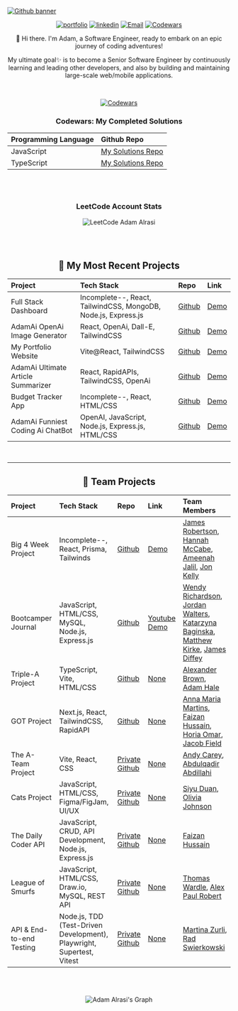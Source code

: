 <!-- Here are some ideas to get you started: 9 -->
<div>

[![Github banner](https://github.com/adamalrasi/Codewars__Completed-JavaScript-Katas/assets/147779056/e9b5087a-c683-418a-b61f-63a89eaee18a)](https://adamalrasi.com)

<div align="center">
  
[![portfolio](https://img.shields.io/badge/my_portfolio-000?style=for-the-badge&logoColor=white)](https://adamalrasi.com/)
[![linkedin](https://img.shields.io/badge/linkedin-0A66C2?style=for-the-badge&logo=linkedin&logoColor=white)](https://www.linkedin.com/in/adamalrasi/)
[![Email](https://img.shields.io/badge/contact@adamalrasi.com-ab8065?style=for-the-badge&logo=none&logoColor=white)]()
[![Codewars](https://img.shields.io/badge/codewars-f05656?style=for-the-badge&logo=codewars&logoColor=white)](https://www.codewars.com/users/adamalrasi)
</div>
<div align="center"> 
👋 Hi there. I'm Adam, a Software Engineer, ready to embark on an epic journey of coding adventures! 

My ultimate goal✨ is to become a Senior Software Engineer by continuously learning and leading other developers, and also by building and maintaining large-scale web/mobile applications.
</div>

<br>
<div align="center"> 

[![Codewars](https://github.r2v.ch/codewars?user=adamalrasi&cache_control=86400&name=true&top_languages=true&stroke=%23b362ff&theme=purple_dark)](https://www.codewars.com/users/adamalrasi)

<h3>Codewars: My Completed Solutions </h3>

|Programming Language          | Github Repo                                                                               |
|:-----------------------|:-------------------------------------------------|
| JavaScript | [My Solutions Repo](https://github.com/adamalrasi/Codewars__Completed-Javascript-Katas)                                        |
| TypeScript | [My Solutions Repo](https://github.com/adamalrasi/Codewars__Completed-Typescript-Katas)                                        |

<br>
<br>
<h3>LeetCode Account Stats </h3>

![LeetCode Adam Alrasi](https://leetcard.jacoblin.cool/adamalrasi?theme=light,unicorn)

<br>
<br>


## 📄 My Most Recent Projects
<div align="center"> 
  
|Project                 | Tech Stack                                       | Repo                                                                 | Link                                          |
|:-----------------------|:-------------------------------------------------|:---------------------------------------------------------------------|:----------------------------------------------|
| Full Stack Dashboard | Incomplete--, React, TailwindCSS, MongoDB, Node.js, Express.js       | [Github](https://github.com/adamalrasi/FullStack__React-Dashboard)                                        | [Demo](https://fullstackdashboard.adamalrasi.com/)                  |
| AdamAi OpenAi Image Generator | React, OpenAi, Dall-E, TailwindCSS       | [Github](https://github.com/adamalrasi/AdamAi__OpenAi-Image-Generator)                                        | [Demo](https://adamaiimage.adamalrasi.com/)                  |
| My Portfolio Website   | Vite@React, TailwindCSS                             | [Github](https://github.com/adamalrasi/MyPortfolio)                  | [Demo](https://adamalrasi.com)                |
| AdamAi Ultimate Article Summarizer | React, RapidAPIs, TailwindCSS, OpenAi | [Github](https://github.com/adamalrasi/AdamAi__Ultimate-Article-Summarizer/)                                        | [Demo](https://adamaiarticle.adamalrasi.com)                |
| Budget Tracker App     |  Incomplete--, React, HTML/CSS                             | [Github](https://github.com/adamalrasi/Budget-Tracker__React-Application)   | [Demo](https://budgetTracker.adamalrasi.com)                |
| AdamAi Funniest Coding Ai ChatBot | OpenAI, JavaScript, Node.js, Express.js, HTML/CSS | [Github](https://github.com/adamalrasi/AdamAi__Funniest-Coding-Ai-ChatBot)                                        | [Demo](https://adamai.adamalrasi.com)                |


</div>

<br>
<hr>

## 📄 Team Projects
<div align="center"> 
  
|Project                 | Tech Stack                    | Repo                              |  Link                       |   Team Members                                              |
|:-----------------------|:------------------------------|:----------------------------------|:------------------------------------|:----------------------------------------------------|
| Big 4 Week Project  |  Incomplete--, React, Prisma, Tailwinds | [Github](https://github.com/)     | [Demo]()                               | [James Robertson](), [Hannah McCabe](), [Ameenah Jalil](), [Jon Kelly]()                                            |
| Bootcamper Journal     |  JavaScript, HTML/CSS, MySQL, Node.js, Express.js | [Github](https://github.com/adamalrasi/Bootcamper-Journal)     | [Youtube Demo](https://youtu.be/Tm1qazjHXms)         | [Wendy Richardson](https://github.com/wendyrich63),  [Jordan Walters](https://github.com/Jordan-Walters-23),  [Katarzyna Baginska](https://github.com/KatBaginska),  [Matthew Kirke](https://github.com/mattkirke),  [James Diffey](https://github.com/jamesdiffeycoding)    |
| Triple-A Project     |  TypeScript, Vite, HTML/CSS | [Github](https://github.com/adamalrasi/Triple-A-Project)     | [None]()         | [Alexander Brown](https://github.com/alexjbrowntech),  [Adam Hale](https://github.com/adamhale-exe)  |
| GOT Project     |  Next.js, React, TailwindCSS, RapidAPI | [Github](https://github.com/adamalrasi/GOT-Project)     | [None]()         | [Anna Maria Martins](https://github.com/Annagram23),  [Faizan Hussain](https://github.com/Faizanh7),  [Horia Omar](https://github.com/horiaomar25),  [Jacob Field](https://github.com/jacobfield)   |
| The A-Team Project      |  Vite, React, CSS | [Private Github](https://github.com/adamalrasi)     | [None]()                               | [Andy Carey](https://github.com/carey-andrew),  [Abdulqadir Abdillahi](https://github.com/Abdulqadir90)                                       | 
| Cats Project      |  JavaScript, HTML/CSS, Figma/FigJam, UI/UX | [Private Github](https://github.com/adamalrasi)     | [None]()                               | [Siyu Duan](https://github.com/siyuduan2023),  [Olivia Johnson](https://github.com/Livi-96)                                       |
| The Daily Coder API      |  JavaScript, CRUD, API Development, Node.js, Express.js | [Private Github](https://github.com/adamalrasi)     | [None]() | [Faizan Hussain](https://github.com/Faizanh7)                                       |
| League of Smurfs      |  JavaScript, HTML/CSS, Draw.io, MySQL, REST API | [Private Github](https://github.com/adamalrasi)     | [None]() | [Thomas Wardle](https://github.com/tWardle6),  [Alex Paul Robert](https://github.com/RobearP)                                       |
| API & End-to-end Testing      |  Node.js, TDD (Test-Driven Development), Playwright, Supertest, Vitest | [Private Github](https://github.com/adamalrasi)     | [None]() | [Martina Zurli](https://github.com/MartiZu),  [Rad Swierkowski](https://github.com/radswar)                                       |
  
</div>

<!--
<a> 
    <a href="https://github.com/adamalrasi"><img alt="Adam Alrasi's Github Stats" src="https://denvercoder1-github-readme-stats.vercel.app/api?username=adamalrasi&show_icons=true&count_private=true&theme=react&border_color=7F3FBF&bg_color=0D1117&title_color=F85D7F&icon_color=F8D866" height="192px" width="49.5%"/></a>
  <a href="https://github.com/adamalrasi"><img alt="Adam Alrasi's Top Languages" src="https://denvercoder1-github-readme-stats.vercel.app/api/top-langs/?username=adamalrasi&langs_count=8&layout=compact&theme=react&border_color=7F3FBF&bg_color=0D1117&title_color=F85D7F&icon_color=F8D866" height="192px" width="49.5%"/></a>
  <br/>
</a> -->


<br>
<br>


![Adam Alrasi's Graph](https://github-readme-activity-graph.vercel.app/graph?username=adamalrasi&custom_title=Adam%20Alrasi's%20GitHub%20Activity%20Graph&bg_color=0D1117&color=7F3FBF&line=7F3FBF&point=7F3FBF&area_color=FFFFFF&title_color=FFFFFF&area=true)

</div>
